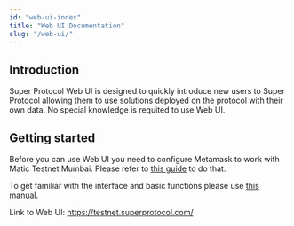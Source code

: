 ```yaml
---
id: "web-ui-index"
title: "Web UI Documentation"
slug: "/web-ui/"
---
```


## Introduction

Super Protocol Web UI is designed to quickly introduce new users to Super Protocol allowing them to use solutions deployed on the protocol with their own data. No special knowledge is requited to use Web UI.

## Getting started

Before you can use Web UI you need to configure Metamask to work with Matic Testnet Mumbai. Please refer to [this guide](/testnet/web-ui/metamask) to do that.

To get familiar with the interface and basic functions please use [this manual](/testnet/web-ui/user-manual).

Link to Web UI: https://testnet.superprotocol.com/